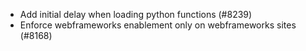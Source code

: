 - Add initial delay when loading python functions (#8239)
- Enforce webframeworks enablement only on webframeworks sites (#8168)
